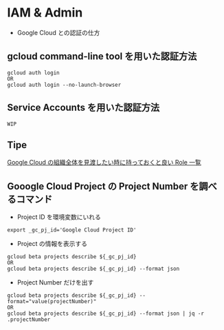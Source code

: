 # IAM & Admin

+ Google Cloud との認証の仕方

## gcloud command-line tool を用いた認証方法

```
gcloud auth login
OR
gcloud auth login --no-launch-browser
```

## Service Accounts を用いた認証方法

```
WIP
```

## Tipe

[Google Cloud の組織全体を見渡したい時に持っておくと良い Role 一覧](../cloud-resource-manager/README.md)

## Gooogle Cloud Project の Project Number を調べるコマンド

- Project ID を環境変数にいれる

```
export _gc_pj_id='Google Cloud Project ID'
```

- Project の情報を表示する

```
gcloud beta projects describe ${_gc_pj_id}
OR
gcloud beta projects describe ${_gc_pj_id} --format json
```

- Project Number だけを出す

```
gcloud beta projects describe ${_gc_pj_id} --format="value(projectNumber)"
OR
gcloud beta projects describe ${_gc_pj_id} --format json | jq -r .projectNumber
```
